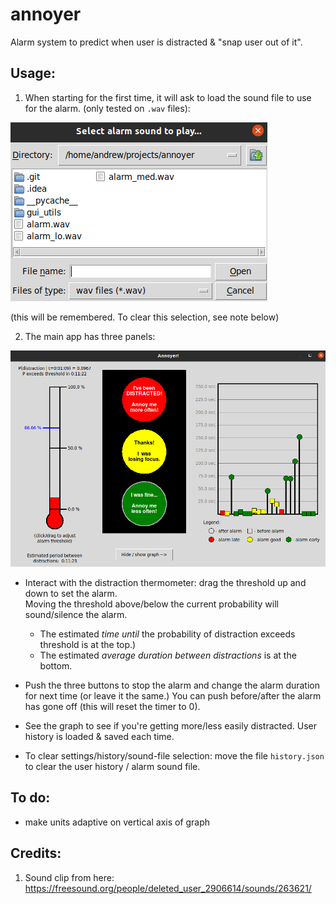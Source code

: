 # annoyer
Alarm system to predict when user is distracted &amp; "snap user out of it".

## Usage:
1) When starting for the first time, it will ask to load the sound file to use for the alarm.  (only tested on `.wav` files):

![Load sound](https://github.com/andsmith/annoyer/blob/main/File_dialog.png?raw=true)

(this will be remembered.  To clear this selection, see note below)

2) The main app has three panels:

![Screenshot](https://github.com/andsmith/annoyer/blob/main/Screenshot.png?raw=true)

* Interact with the distraction thermometer:  drag the threshold up and down to set the alarm.  
  Moving the threshold above/below the current probability will sound/silence the alarm.
  * The estimated *time until* the probability of distraction exceeds threshold is at the top.)
  * The estimated *average duration between distractions* is at the bottom.
  
  
* Push the three buttons to stop the alarm and change the alarm duration for next time (or leave it the same.)
You can push before/after the alarm has gone off (this will reset the timer to 0).
  

* See the graph to see if you're getting more/less easily distracted.  User history is loaded & saved each time. 

* To clear settings/history/sound-file selection:  move the file `history.json` to clear the user history / alarm sound file.
## To do:
* make units adaptive on vertical axis of graph
## Credits:
1) Sound clip from here: https://freesound.org/people/deleted_user_2906614/sounds/263621/
